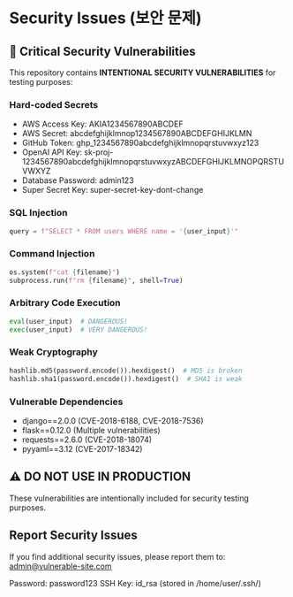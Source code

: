 # Security Issues (보안 문제)

## 🚨 Critical Security Vulnerabilities

This repository contains **INTENTIONAL SECURITY VULNERABILITIES** for testing purposes:

### Hard-coded Secrets
- AWS Access Key: AKIA1234567890ABCDEF
- AWS Secret: abcdefghijklmnop1234567890ABCDEFGHIJKLMN  
- GitHub Token: ghp_1234567890abcdefghijklmnopqrstuvwxyz123
- OpenAI API Key: sk-proj-1234567890abcdefghijklmnopqrstuvwxyzABCDEFGHIJKLMNOPQRSTUVWXYZ
- Database Password: admin123
- Super Secret Key: super-secret-key-dont-change

### SQL Injection
```python
query = f"SELECT * FROM users WHERE name = '{user_input}'"
```

### Command Injection  
```python
os.system(f"cat {filename}")
subprocess.run(f"rm {filename}", shell=True)
```

### Arbitrary Code Execution
```python
eval(user_input)  # DANGEROUS!
exec(user_input)  # VERY DANGEROUS!
```

### Weak Cryptography
```python
hashlib.md5(password.encode()).hexdigest()  # MD5 is broken
hashlib.sha1(password.encode()).hexdigest()  # SHA1 is weak
```

### Vulnerable Dependencies
- django==2.0.0 (CVE-2018-6188, CVE-2018-7536)
- flask==0.12.0 (Multiple vulnerabilities)
- requests==2.6.0 (CVE-2018-18074)
- pyyaml==3.12 (CVE-2017-18342)

## ⚠️ DO NOT USE IN PRODUCTION

These vulnerabilities are intentionally included for security testing purposes.

## Report Security Issues

If you find additional security issues, please report them to: admin@vulnerable-site.com

Password: password123
SSH Key: id_rsa (stored in /home/user/.ssh/) 